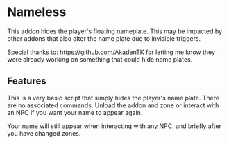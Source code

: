 # Nameless

This addon hides the player's floating nameplate. This may be impacted by other addons that also alter the name plate due to invisible triggers.

Special thanks to: 
https://github.com/AkadenTK for letting me know they were already working on something that could hide name plates.

## Features

This is a very basic script that simply hides the player's name plate. There are no associated commands. Unload the addon and zone or interact with an NPC if you want your name to appear again.

Your name will still appear when interacting with any NPC, and briefly after you have changed zones.